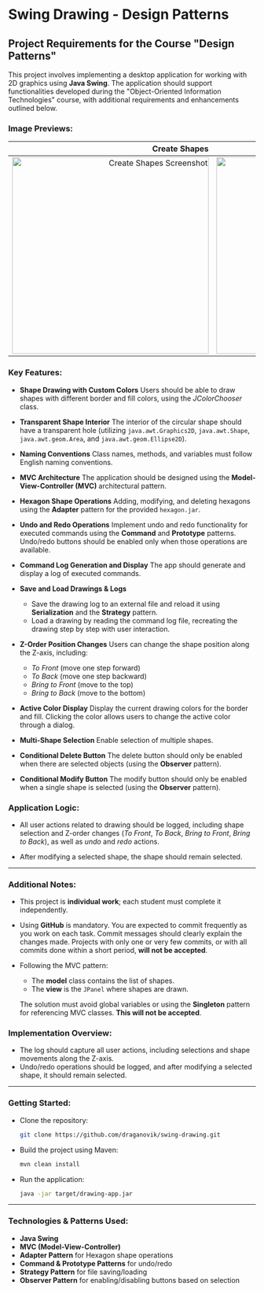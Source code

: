 # Swing Drawing - Design Patterns

## Project Requirements for the Course "Design Patterns"

This project involves implementing a desktop application for working with 2D graphics using **Java Swing**. The application should support functionalities developed during the "Object-Oriented Information Technologies" course, with additional requirements and enhancements outlined below.

### Image Previews:

|Create Shapes|Send to Back|Objects Pane|
|----:|----:|----:|
| <img width="400" alt="Create Shapes Screenshot" src="https://github.com/user-attachments/assets/8968502f-2a1e-44c8-bfc6-dcefad06ee34"> | <img width="400" alt="Send to Back Screenshot" src="https://github.com/user-attachments/assets/5f50da3d-e196-4d27-92ed-83bab467dbc7"> | <img width="400" alt="Objects Pane Screenshot" src="https://github.com/user-attachments/assets/affa1027-e47a-46d0-b876-901255c2be19"> |

### Key Features:

- **Shape Drawing with Custom Colors**
  Users should be able to draw shapes with different border and fill colors, using the _JColorChooser_ class.

- **Transparent Shape Interior**
  The interior of the circular shape should have a transparent hole (utilizing `java.awt.Graphics2D`, `java.awt.Shape`, `java.awt.geom.Area`, and `java.awt.geom.Ellipse2D`).

- **Naming Conventions**
  Class names, methods, and variables must follow English naming conventions.

- **MVC Architecture**
  The application should be designed using the **Model-View-Controller (MVC)** architectural pattern.

- **Hexagon Shape Operations**
  Adding, modifying, and deleting hexagons using the **Adapter** pattern for the provided `hexagon.jar`.

- **Undo and Redo Operations**
  Implement undo and redo functionality for executed commands using the **Command** and **Prototype** patterns. Undo/redo buttons should be enabled only when those operations are available.

- **Command Log Generation and Display**
  The app should generate and display a log of executed commands.

- **Save and Load Drawings & Logs**

  - Save the drawing log to an external file and reload it using **Serialization** and the **Strategy** pattern.
  - Load a drawing by reading the command log file, recreating the drawing step by step with user interaction.

- **Z-Order Position Changes**
  Users can change the shape position along the Z-axis, including:

  - _To Front_ (move one step forward)
  - _To Back_ (move one step backward)
  - _Bring to Front_ (move to the top)
  - _Bring to Back_ (move to the bottom)

- **Active Color Display**
  Display the current drawing colors for the border and fill. Clicking the color allows users to change the active color through a dialog.

- **Multi-Shape Selection**
  Enable selection of multiple shapes.

- **Conditional Delete Button**
  The delete button should only be enabled when there are selected objects (using the **Observer** pattern).

- **Conditional Modify Button**
  The modify button should only be enabled when a single shape is selected (using the **Observer** pattern).

### Application Logic:

- All user actions related to drawing should be logged, including shape selection and Z-order changes (_To Front_, _To Back_, _Bring to Front_, _Bring to Back_), as well as _undo_ and _redo_ actions.

- After modifying a selected shape, the shape should remain selected.

---

### Additional Notes:

- This project is **individual work**; each student must complete it independently.
- Using **GitHub** is mandatory. You are expected to commit frequently as you work on each task. Commit messages should clearly explain the changes made. Projects with only one or very few commits, or with all commits done within a short period, **will not be accepted**.

- Following the MVC pattern:

  - The **model** class contains the list of shapes.
  - The **view** is the `JPanel` where shapes are drawn.

  The solution must avoid global variables or using the **Singleton** pattern for referencing MVC classes. **This will not be accepted**.

### Implementation Overview:

- The log should capture all user actions, including selections and shape movements along the Z-axis.
- Undo/redo operations should be logged, and after modifying a selected shape, it should remain selected.

---

### Getting Started:

- Clone the repository:
  ```bash
  git clone https://github.com/draganovik/swing-drawing.git
  ```
- Build the project using Maven:
  ```bash
  mvn clean install
  ```
- Run the application:
  ```bash
  java -jar target/drawing-app.jar
  ```

---

### Technologies & Patterns Used:

- **Java Swing**
- **MVC (Model-View-Controller)**
- **Adapter Pattern** for Hexagon shape operations
- **Command & Prototype Patterns** for undo/redo
- **Strategy Pattern** for file saving/loading
- **Observer Pattern** for enabling/disabling buttons based on selection
